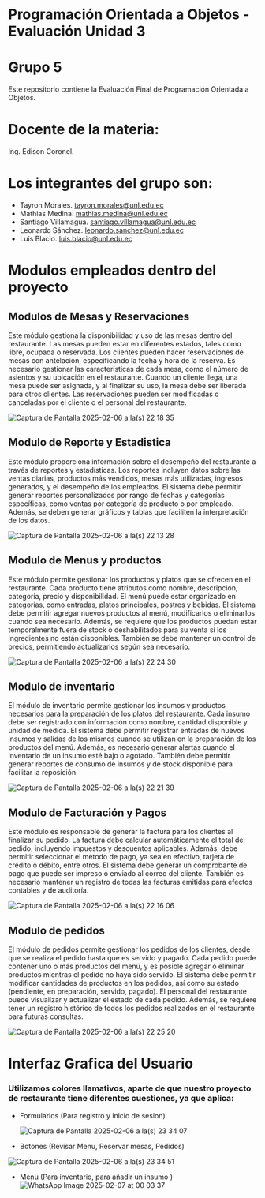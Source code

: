 # Programación Orientada a Objetos - Evaluación Unidad 3
# Grupo 5
Este repositorio contiene la Evaluación Final de Programación Orientada a Objetos.
# Docente de la materia:
Ing. Edison Coronel.
# Los integrantes del grupo son: 
- Tayron Morales.
  tayron.morales@unl.edu.ec
- Mathias Medina. 
  mathias.medina@unl.edu.ec
- Santiago Villamagua.
  santiago.villamagua@unl.edu.ec
- Leonardo Sánchez.
  leonardo.sanchez@unl.edu.ec
- Luis Blacio.
  luis.blacio@unl.edu.ec
  
# Modulos empleados dentro del proyecto

## Modulos de Mesas y Reservaciones
Este módulo gestiona la disponibilidad y uso de las mesas dentro del restaurante. Las mesas pueden estar en diferentes estados, tales como libre, ocupada o reservada. Los clientes pueden hacer reservaciones de mesas con antelación, especificando la fecha y hora de la reserva. Es necesario gestionar las características de cada mesa, como el número de asientos y su ubicación en el restaurante. Cuando un cliente llega, una mesa puede ser asignada, y al finalizar su uso, la mesa debe ser liberada para otros clientes. Las reservaciones pueden ser modificadas o canceladas por el cliente o el personal del restaurante.

![Captura de Pantalla 2025-02-06 a la(s) 22 18 35](https://github.com/user-attachments/assets/5836db12-3c08-4a56-b57f-2fd0efaeca21)



## Modulo de Reporte y Estadistica 
Este módulo proporciona información sobre el desempeño del restaurante a través de reportes y estadísticas. Los reportes incluyen datos sobre las ventas diarias, productos más vendidos, mesas más utilizadas, ingresos generados, y el desempeño de los empleados. El sistema debe permitir generar reportes personalizados por rango de fechas y categorías específicas, como ventas por categoría de producto o por empleado. Además, se deben generar gráficos y tablas que faciliten la interpretación de los datos.

![Captura de Pantalla 2025-02-06 a la(s) 22 13 28](https://github.com/user-attachments/assets/0310ed90-8fc9-4ef1-a60e-cde8e357f347)


## Modulo de Menus y productos
Este módulo permite gestionar los productos y platos que se ofrecen en el restaurante. Cada producto tiene atributos como nombre, descripción, categoría, precio y disponibilidad. El menú puede estar organizado en categorías, como entradas, platos principales, postres y bebidas. El sistema debe permitir agregar nuevos productos al menú, modificarlos o eliminarlos cuando sea necesario. Además, se requiere que los productos puedan estar temporalmente fuera de stock o deshabilitados para su venta si los ingredientes no están disponibles. También se debe mantener un control de precios, permitiendo actualizarlos según sea necesario.

![Captura de Pantalla 2025-02-06 a la(s) 22 24 30](https://github.com/user-attachments/assets/503fcb3a-dfdb-4b9d-bc5e-784a0ccdadfe)


## Modulo de inventario
El módulo de inventario permite gestionar los insumos y productos necesarios para la preparación de los platos del restaurante. Cada insumo debe ser registrado con información como nombre, cantidad disponible y unidad de medida. El sistema debe permitir registrar entradas de nuevos insumos y salidas de los mismos cuando se utilizan en la preparación de los productos del menú. Además, es necesario generar alertas cuando el inventario de un insumo esté bajo o agotado. También debe permitir generar reportes de consumo de insumos y de stock disponible para facilitar la reposición.

![Captura de Pantalla 2025-02-06 a la(s) 22 21 39](https://github.com/user-attachments/assets/a6fec96f-4beb-4f6a-a11c-a7668357c73a)


## Modulo de Facturación y Pagos 
Este módulo es responsable de generar la factura para los clientes al finalizar su pedido. La factura debe calcular automáticamente el total del pedido, incluyendo impuestos y descuentos aplicables. Además, debe permitir seleccionar el método de pago, ya sea en efectivo, tarjeta de crédito o débito, entre otros. El sistema debe generar un comprobante de pago que puede ser impreso o enviado al correo del cliente. También es necesario mantener un registro de todas las facturas emitidas para efectos contables y de auditoría.

![Captura de Pantalla 2025-02-06 a la(s) 22 16 06](https://github.com/user-attachments/assets/a1f98f40-3366-4c20-a341-90bd463b8117)


## Modulo de pedidos 
El módulo de pedidos permite gestionar los pedidos de los clientes, desde que se realiza el pedido hasta que es servido y pagado. Cada pedido puede contener uno o más productos del menú, y es posible agregar o eliminar productos mientras el pedido no haya sido servido. El sistema debe permitir modificar cantidades de productos en los pedidos, así como su estado (pendiente, en preparación, servido, pagado). El personal del restaurante puede visualizar y actualizar el estado de cada pedido. Además, se requiere tener un registro histórico de todos los pedidos realizados en el restaurante para futuras consultas.

![Captura de Pantalla 2025-02-06 a la(s) 22 25 20](https://github.com/user-attachments/assets/4581139f-9722-4c04-852b-a90172ae2428)

# Interfaz Grafica del Usuario

### Utilizamos colores llamativos, aparte de que nuestro proyecto de restaurante tiene diferentes cuestiones, ya que aplica: 
- Formularios (Para registro y inicio de sesion)

  ![Captura de Pantalla 2025-02-06 a la(s) 23 34 07](https://github.com/user-attachments/assets/354dc56b-1e03-4e24-85fa-ecc99643c5f7)

- Botones (Revisar Menu, Reservar mesas, Pedidos)

![Captura de Pantalla 2025-02-06 a la(s) 23 34 51](https://github.com/user-attachments/assets/64ddeaa8-8d2e-4535-bb11-0a2d73c56272)


- Menu (Para inventario, para añadir un insumo )
![WhatsApp Image 2025-02-07 at 00 03 37](https://github.com/user-attachments/assets/3bbef64b-c0c4-4ff0-ae20-c4c1ac97b185)





